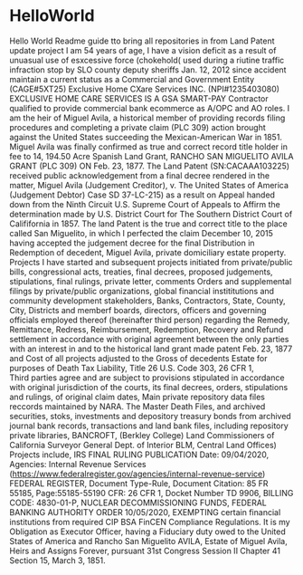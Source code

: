 # HelloWorld
Hello World Readme guide tto bring all repositories in from Land Patent update project
I am 54 years of age, I have a vision deficit as a result of unuasual use of esxcessive force (chokehold( used during a riutine traffic infraction stop by SLO county deputy sheriffs Jan. 12, 2012
since accident maintain a current status as a Commercial and Government Entity (CAGE#5XT25) Exclusive Home CXare Services INC. (NPI#1235403080) 
EXCLUSIVE HOME CARE SERVICES IS A GSA SMART-PAY Contractor qualified to provide commercial bank ecommerce as A/OPC and AO roles.
I am the heir of Miguel Avila, a historical member of providing records filing procedures and completing a private claim (PLC 309) action brought against the United States succeeding the Mexican-American War  in 1851.
Miguel Avila was finally confirmed as true and correct record title holder in fee to 14, 194.50 Acre Spanish Land Grant, RANCHO SAN MIGUELITO AVILA GRANT (PLC 309) ON Feb. 23, 1877.
The Land Patent (SN:CACAAA103225) received public acknowledgement from a final decree rendered in the matter, Miguel Avila (Judgement Creditor), v. The United States of America (Judgement Debtor) Case SD 37-LC-215) as a result on Appeal handed down from the Ninth Circuit U.S. Supreme Court of Appeals to Affirm the determination made by U.S. District Court for The Southern District Court of Calififornia in 1857.
The land Patent is the true and correct title to the place called San Miguelito, in which I perfected the claim December 10, 2015 having accepted the judgement decree for the final Distribution in Redemption of decedent, Miguel Avila, private domiciliary estate property.
Projects I have started and subsequent projects initiated from private/public bills, congressional acts, treaties, final decrees, proposed judgements, stipulations, final rulings, private letter, comments Orders and supplemental filings by private/public organizations, global financial instititutions and community development stakeholders, Banks, Contractors, State, County, City, Districts and memberf boards, directors, officers and governing officials employed thereof (hereinafter third person) regarding the Remedy, Remittance, Redress, Reimbursement, Redemption, Recovery and Refund settlement in accordance with original agreement between the only parties with an interest in and to the historical land grant made patent Feb. 23, 1877 and Cost of all projects adjusted to the Gross of decedents Estate for purposes of Death Tax Liability, Title 26 U.S. Code 303, 26 CFR 1,  
Third parties agree and are subject to provisions stipulated in accordance with original jurisdiction of the courts, its final decrees, orders, stipulations and rulings, of original claim dates,
Main private repository data files reccords maintained by NARA. The Master Death Files, and archived securities, stoks, investments and depository treasury bonds from archived journal bank records, transactions and land bank files, including repository private libraries, BANCROFT, (Berkley College) Land Commissioners of California Surveyor General  Dept. of Interior BLM, Central Land Offices)
Projects include, IRS FINAL RULING PUBLICATION Date: 09/04/2020, Agencies: Internal Revenue Services (https://www.federalregister.gov/agencies/internal-revenue-service) FEDERAL REGISTER, Document Type-Rule, Document Citation: 85 FR 55185, Page:55185-55190 CFR: 26 CFR 1, Docket Number TD 9906, BILLING CODE: 4830-01-P,  NUCLEAR DECOMMISSIONING FUNDS,
FEDERAL BANKING AUTHORITY ORDER 10/05/2020, EXEMPTING certain financial institutions from required CIP BSA FinCEN Compliance Regulations.
It is my Obligation as Executor Officer, having a Fiduciary duty owed to the United States of America and Rancho San Miguelito AVILA, Estate of Miguel Avila, Heirs and Assigns Forever, pursuant 31st Congress Session II Chapter 41 Section 15, March 3, 1851. 
